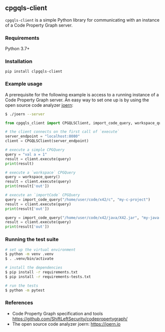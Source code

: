 ## cpgqls-client

`cpgqls-client` is a simple Python library for communicating with an instance of
a Code Property Graph server.

### Requirements

Python 3.7+

### Installation

```
pip install clpgqls-client
```

### Example usage

A prerequisite for the following example is access to a running instance of a
Code Property Graph server. An easy way to set one up is by using the open
source code analyzer [joern](https://joern.io):

```bash
$ ./joern --server
```

```python
from cpgqls_client import CPGQLSClient, import_code_query, workspace_query

# the client connects on the first call of `execute`
server_endpoint = "localhost:8080"
client = CPGQLSClient(server_endpoint)

# execute a simple CPGQuery
query = "val a = 1"
result = client.execute(query)
print(result)

# execute a `workspace` CPGQuery
query = workspace_query()
result = client.execute(query)
print(result['out'])

# execute an `importCode` CPGQuery
query = import_code_query("/home/user/code/x42/c", "my-c-project")
result = client.execute(query)
print(result['out'])

query = import_code_query("/home/user/code/x42/java/X42.jar", "my-java-project")
result = client.execute(query)
print(result['out'])
```

### Running the test suite

```bash
# set up the virtual environment
$ python -m venv .venv
$ . .venv/bin/activate

# install the dependencies
$ pip install -r requirements.txt
$ pip install -r requirements-tests.txt

# run the tests
$ python -m pytest
```

### References

* Code Property Graph specification and tools
  https://github.com/ShiftLeftSecurity/codepropertygraph/
* The open source code analyzer joern: https://joern.io

